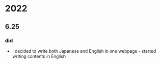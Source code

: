 # 2022
## 6.25
### did 
- I decided to write both Japanese and English in one webpage - started writing contents in English
